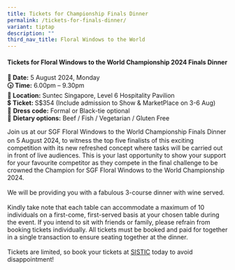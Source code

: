 ```yaml
---
title: Tickets for Championship Finals Dinner
permalink: /tickets-for-finals-dinner/
variant: tiptap
description: ""
third_nav_title: Floral Windows to the World
---
```

<h4>Tickets for Floral Windows to the World Championship 2024 Finals Dinner</h4>
<p><strong>📅 Date:</strong> 5 August 2024, Monday
<br><strong>🕟 Time:</strong> 6.00pm – 9.30pm
<br><strong>📍 Location:</strong> Suntec Singapore, Level 6 Hospitality Pavilion
<br>💲 <strong>Ticket: </strong>S$354 (Include admission to Show &amp; MarketPlace
on 3-6 Aug)
<br>🧥 <strong>Dress code:</strong> Formal or Black-tie optional
<br>🍴 <strong>Dietary options:</strong> Beef / Fish / Vegetarian / Gluten Free</p>
<p>Join us at our SGF Floral Windows to the World Championship Finals Dinner
on 5<sup> </sup>August 2024, to witness the top five finalists of this
exciting competition with its new refreshed concept where tasks will be
carried out in front of live audiences. This is your last opportunity to
show your support for your favourite competitor as they compete in the
final challenge to be crowned the Champion for SGF Floral Windows to the
World Championship 2024.
<br>
<br>We will be providing you with a fabulous 3-course dinner with wine served.
<br>
<br>Kindly take note that each table can accommodate a maximum of 10 individuals
on a first-come, first-served basis at your chosen table during the event.
If you intend to sit with friends or family, please refrain from booking
tickets individually. All tickets must be booked and paid for together
in a single transaction to ensure seating together at the dinner.
<br>
<br>Tickets are limited, so book your tickets at <a href="https://ticketing.sistic.com.sg/sistic/booking/sgf2024a" rel="noopener noreferrer nofollow" target="_blank">SISTIC</a> today
to avoid disappointment!</p>
<p>&nbsp;</p>